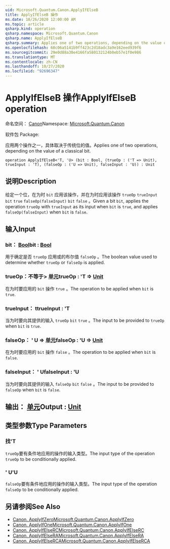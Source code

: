 ```yaml
---
uid: Microsoft.Quantum.Canon.ApplyIfElseB
title: ApplyIfElseB 操作
ms.date: 10/26/2020 12:00:00 AM
ms.topic: article
qsharp.kind: operation
qsharp.namespace: Microsoft.Quantum.Canon
qsharp.name: ApplyIfElseB
qsharp.summary: Applies one of two operations, depending on the value of a classical bit.
ms.openlocfilehash: 68c06a5141b9ff423c2d18adc3a9e162eed939f6
ms.sourcegitcommit: 29e0d88a30e4166fa580132124b0eb57e1f0e986
ms.translationtype: MT
ms.contentlocale: zh-CN
ms.lasthandoff: 10/27/2020
ms.locfileid: "92696347"
---
```

# <a name="applyifelseb-operation"></a><span data-ttu-id="805fe-102">ApplyIfElseB 操作</span><span class="sxs-lookup"><span data-stu-id="805fe-102">ApplyIfElseB operation</span></span>

<span data-ttu-id="805fe-103">命名空间： [Canon](xref:Microsoft.Quantum.Canon)</span><span class="sxs-lookup"><span data-stu-id="805fe-103">Namespace: [Microsoft.Quantum.Canon](xref:Microsoft.Quantum.Canon)</span></span>

<span data-ttu-id="805fe-104">软件包 [](https://nuget.org/packages/)</span><span class="sxs-lookup"><span data-stu-id="805fe-104">Package: [](https://nuget.org/packages/)</span></span>


<span data-ttu-id="805fe-105">应用两个操作之一，具体取决于传统位的值。</span><span class="sxs-lookup"><span data-stu-id="805fe-105">Applies one of two operations, depending on the value of a classical bit.</span></span>

```qsharp
operation ApplyIfElseB<'T, 'U> (bit : Bool, (trueOp : ('T => Unit), trueInput : 'T), (falseOp : ('U => Unit), falseInput : 'U)) : Unit
```


## <a name="description"></a><span data-ttu-id="805fe-106">说明</span><span class="sxs-lookup"><span data-stu-id="805fe-106">Description</span></span>

<span data-ttu-id="805fe-107">给定一个位，在为时 `bit` 应用该操作，并在为时应用该操作 `trueOp` `trueInput` `bit` `true` `falseOp(falseInput)` `bit` `false` 。</span><span class="sxs-lookup"><span data-stu-id="805fe-107">Given a bit `bit`, applies the operation `trueOp` with `trueInput` as its input when `bit` is `true`, and applies `falseOp(falseInput)` when `bit` is `false`.</span></span>

## <a name="input"></a><span data-ttu-id="805fe-108">输入</span><span class="sxs-lookup"><span data-stu-id="805fe-108">Input</span></span>

### <a name="bit--bool"></a><span data-ttu-id="805fe-109">bit： [Bool](xref:microsoft.quantum.lang-ref.bool)</span><span class="sxs-lookup"><span data-stu-id="805fe-109">bit : [Bool](xref:microsoft.quantum.lang-ref.bool)</span></span>

<span data-ttu-id="805fe-110">用于确定是否 `trueOp` 应用或的布尔值 `falseOp` 。</span><span class="sxs-lookup"><span data-stu-id="805fe-110">The boolean value used to determine whether `trueOp` or `falseOp` is applied.</span></span>


### <a name="trueop--t--unit"></a><span data-ttu-id="805fe-111">trueOp：不等于> [单元](xref:microsoft.quantum.lang-ref.unit)</span><span class="sxs-lookup"><span data-stu-id="805fe-111">trueOp : 'T => [Unit](xref:microsoft.quantum.lang-ref.unit)</span></span> 

<span data-ttu-id="805fe-112">在为时要应用的 `bit` 操作 `true` 。</span><span class="sxs-lookup"><span data-stu-id="805fe-112">The operation to be applied when `bit` is `true`.</span></span>


### <a name="trueinput--t"></a><span data-ttu-id="805fe-113">trueInput： t</span><span class="sxs-lookup"><span data-stu-id="805fe-113">trueInput : 'T</span></span>

<span data-ttu-id="805fe-114">当为时要向其提供的输入 `trueOp` `bit` `true` 。</span><span class="sxs-lookup"><span data-stu-id="805fe-114">The input to be provided to `trueOp` when `bit` is `true`.</span></span>


### <a name="falseop--u--unit"></a><span data-ttu-id="805fe-115">falseOp： ' U => [单元](xref:microsoft.quantum.lang-ref.unit)</span><span class="sxs-lookup"><span data-stu-id="805fe-115">falseOp : 'U => [Unit](xref:microsoft.quantum.lang-ref.unit)</span></span> 

<span data-ttu-id="805fe-116">在为时要应用的 `bit` 操作 `false` 。</span><span class="sxs-lookup"><span data-stu-id="805fe-116">The operation to be applied when `bit` is `false`.</span></span>


### <a name="falseinput--u"></a><span data-ttu-id="805fe-117">falseInput： ' U</span><span class="sxs-lookup"><span data-stu-id="805fe-117">falseInput : 'U</span></span>

<span data-ttu-id="805fe-118">当为时要向其提供的输入 `falseOp` `bit` `false` 。</span><span class="sxs-lookup"><span data-stu-id="805fe-118">The input to be provided to `falseOp` when `bit` is `false`.</span></span>



## <a name="output--unit"></a><span data-ttu-id="805fe-119">输出： [单元](xref:microsoft.quantum.lang-ref.unit)</span><span class="sxs-lookup"><span data-stu-id="805fe-119">Output : [Unit](xref:microsoft.quantum.lang-ref.unit)</span></span>



## <a name="type-parameters"></a><span data-ttu-id="805fe-120">类型参数</span><span class="sxs-lookup"><span data-stu-id="805fe-120">Type Parameters</span></span>

### <a name="t"></a><span data-ttu-id="805fe-121">找</span><span class="sxs-lookup"><span data-stu-id="805fe-121">'T</span></span>

<span data-ttu-id="805fe-122">`trueOp`要有条件地应用的操作的输入类型。</span><span class="sxs-lookup"><span data-stu-id="805fe-122">The input type of the operation `trueOp` to be conditionally applied.</span></span>
### <a name="u"></a><span data-ttu-id="805fe-123">' U</span><span class="sxs-lookup"><span data-stu-id="805fe-123">'U</span></span>

<span data-ttu-id="805fe-124">`falseOp`要有条件地应用的操作的输入类型。</span><span class="sxs-lookup"><span data-stu-id="805fe-124">The input type of the operation `falseOp` to be conditionally applied.</span></span>

## <a name="see-also"></a><span data-ttu-id="805fe-125">另请参阅</span><span class="sxs-lookup"><span data-stu-id="805fe-125">See Also</span></span>

- [<span data-ttu-id="805fe-126">Canon. ApplyIfZero</span><span class="sxs-lookup"><span data-stu-id="805fe-126">Microsoft.Quantum.Canon.ApplyIfZero</span></span>](xref:Microsoft.Quantum.Canon.ApplyIfZero)
- [<span data-ttu-id="805fe-127">Canon. ApplyIfOne</span><span class="sxs-lookup"><span data-stu-id="805fe-127">Microsoft.Quantum.Canon.ApplyIfOne</span></span>](xref:Microsoft.Quantum.Canon.ApplyIfOne)
- [<span data-ttu-id="805fe-128">Canon. ApplyIfElseRC</span><span class="sxs-lookup"><span data-stu-id="805fe-128">Microsoft.Quantum.Canon.ApplyIfElseRC</span></span>](xref:Microsoft.Quantum.Canon.ApplyIfElseRC)
- [<span data-ttu-id="805fe-129">Canon. ApplyIfElseRA</span><span class="sxs-lookup"><span data-stu-id="805fe-129">Microsoft.Quantum.Canon.ApplyIfElseRA</span></span>](xref:Microsoft.Quantum.Canon.ApplyIfElseRA)
- [<span data-ttu-id="805fe-130">Canon. ApplyIfElseRCA</span><span class="sxs-lookup"><span data-stu-id="805fe-130">Microsoft.Quantum.Canon.ApplyIfElseRCA</span></span>](xref:Microsoft.Quantum.Canon.ApplyIfElseRCA)
